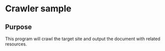 # Crawler sample

## Purpose

This program will crawl the target site and output the document with related resources.